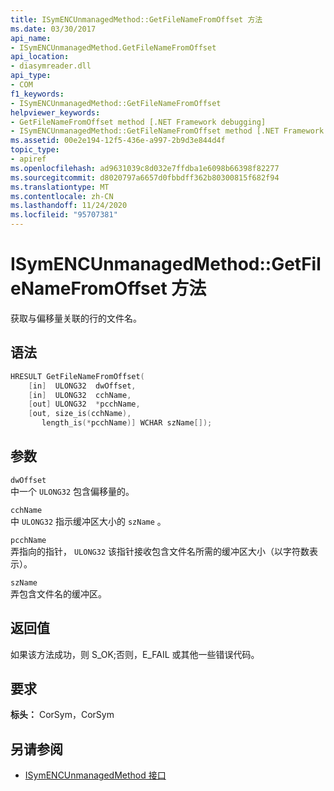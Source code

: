 ```yaml
---
title: ISymENCUnmanagedMethod::GetFileNameFromOffset 方法
ms.date: 03/30/2017
api_name:
- ISymENCUnmanagedMethod.GetFileNameFromOffset
api_location:
- diasymreader.dll
api_type:
- COM
f1_keywords:
- ISymENCUnmanagedMethod::GetFileNameFromOffset
helpviewer_keywords:
- GetFileNameFromOffset method [.NET Framework debugging]
- ISymENCUnmanagedMethod::GetFileNameFromOffset method [.NET Framework debugging]
ms.assetid: 00e2e194-12f5-436e-a997-2b9d3e844d4f
topic_type:
- apiref
ms.openlocfilehash: ad9631039c8d032e7ffdba1e6098b66398f82277
ms.sourcegitcommit: d8020797a6657d0fbbdff362b80300815f682f94
ms.translationtype: MT
ms.contentlocale: zh-CN
ms.lasthandoff: 11/24/2020
ms.locfileid: "95707381"
---
```

# <a name="isymencunmanagedmethodgetfilenamefromoffset-method"></a>ISymENCUnmanagedMethod::GetFileNameFromOffset 方法

获取与偏移量关联的行的文件名。  
  
## <a name="syntax"></a>语法  
  
```cpp  
HRESULT GetFileNameFromOffset(  
    [in]  ULONG32  dwOffset,  
    [in]  ULONG32  cchName,  
    [out] ULONG32  *pcchName,  
    [out, size_is(cchName),  
       length_is(*pcchName)] WCHAR szName[]);  
```  
  
## <a name="parameters"></a>参数  

 `dwOffset`  
 中一个 `ULONG32` 包含偏移量的。  
  
 `cchName`  
 中 `ULONG32` 指示缓冲区大小的 `szName` 。  
  
 `pcchName`  
 弄指向的指针， `ULONG32` 该指针接收包含文件名所需的缓冲区大小（以字符数表示）。  
  
 `szName`  
 弄包含文件名的缓冲区。  
  
## <a name="return-value"></a>返回值  

 如果该方法成功，则 S_OK;否则，E_FAIL 或其他一些错误代码。  
  
## <a name="requirements"></a>要求  

 **标头：** CorSym，CorSym  
  
## <a name="see-also"></a>另请参阅

- [ISymENCUnmanagedMethod 接口](isymencunmanagedmethod-interface.md)
